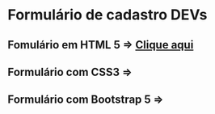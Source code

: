 # Formulário de cadastro DEVs 
## Fomulário em HTML 5 => [Clique aqui](https://rodrigoerico.github.io/Formulario_Cadastro_DEVs/Site_HTML/index.html)
## Formulário com CSS3 =>
## Formulário com Bootstrap 5 =>

